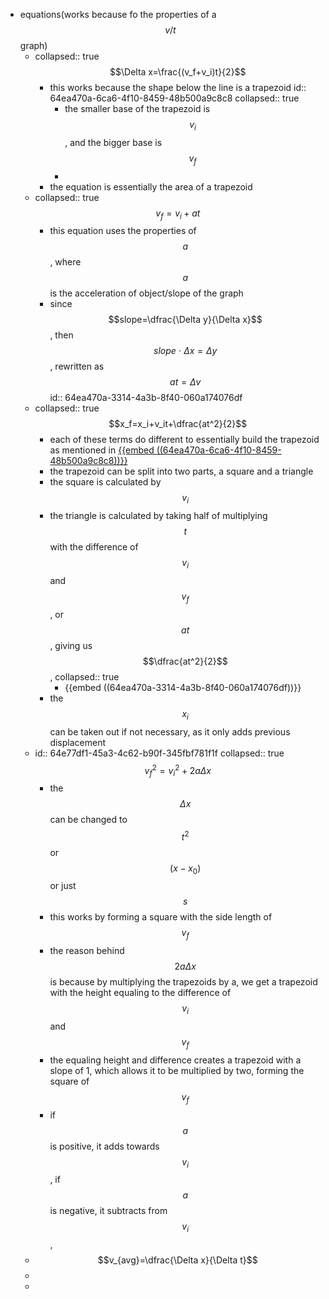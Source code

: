 - equations(works because fo the properties of a $$v/t$$ graph)
	- collapsed:: true
	  $$\Delta x=\frac{(v_f+v_i)t}{2}$$
		- this works because the shape below the line is a trapezoid
		  id:: 64ea470a-6ca6-4f10-8459-48b500a9c8c8
		  collapsed:: true
			- the smaller base of the trapezoid is $$v_i$$, and the bigger base is $$v_f$$
			-
		- the equation is essentially the area of a trapezoid
	- collapsed:: true
	  $$v_f=v_i+at$$
		- this equation uses the properties of $$a$$, where $$a$$ is the acceleration of object/slope of the graph
		- since $$slope=\dfrac{\Delta y}{\Delta x}$$, then $$slope\: \cdot\: \Delta x = \Delta y$$, rewritten as $$at = \Delta v$$
		  id:: 64ea470a-3314-4a3b-8f40-060a174076df
	- collapsed:: true
	  $$x_f=x_i+v_it+\dfrac{at^2}{2}$$
		- each of these terms do different to essentially build the trapezoid as mentioned in
		   [{{embed ((64ea470a-6ca6-4f10-8459-48b500a9c8c8))}}](logseq://graph/notes?block-id=64ea470a-6ca6-4f10-8459-48b500a9c8c8)
		- the trapezoid can be split into two parts, a square and a triangle
		- the square is calculated by $$v_i$$
		- the triangle is calculated by taking half of multiplying $$t$$ with the difference of $$v_i $$ and $$ v_f$$, or $$at$$, giving us $$\dfrac{at^2}{2}$$,
		  collapsed:: true
			- {{embed ((64ea470a-3314-4a3b-8f40-060a174076df))}}
		- the $$x_i$$ can be taken out if not necessary, as it only adds previous displacement
	- id:: 64e77df1-45a3-4c62-b90f-345fbf781f1f
	  collapsed:: true
	  $$v^2_f=v^2_i+2a\Delta x$$
		- the $$\Delta x$$ can be changed to $$t^2$$ or $$(x-x_0)$$ or just $$s$$
		- this works by forming a square with the side length of $$v_f$$
		- the reason behind $$2a\Delta x$$ is because by multiplying the trapezoids by a, we get a trapezoid with the height equaling to the difference of $$v_i$$ and $$v_f$$
		- the equaling height and difference creates a trapezoid with a slope of 1, which allows it to be multiplied by two, forming the square of $$v_f$$
		- if $$a$$ is positive, it adds towards $$v_i$$, if $$a$$ is negative, it subtracts from $$v_i$$,
	- $$v_{avg}=\dfrac{\Delta x}{\Delta t}$$
	-
	-